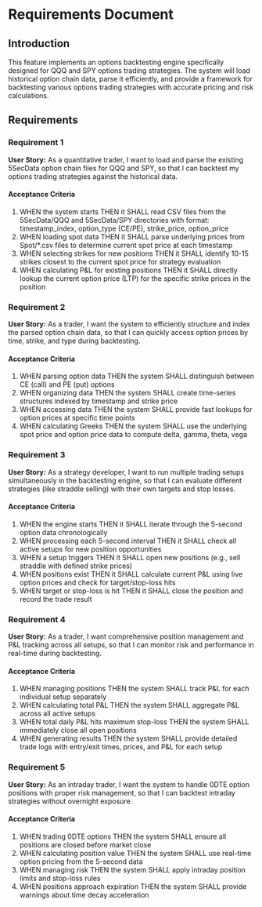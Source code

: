 # Requirements Document

## Introduction

This feature implements an options backtesting engine specifically designed for QQQ and SPY options trading strategies. The system will load historical option chain data, parse it efficiently, and provide a framework for backtesting various options trading strategies with accurate pricing and risk calculations.

## Requirements

### Requirement 1

**User Story:** As a quantitative trader, I want to load and parse the existing 5SecData option chain files for QQQ and SPY, so that I can backtest my options trading strategies against the historical data.

#### Acceptance Criteria

1. WHEN the system starts THEN it SHALL read CSV files from the 5SecData/QQQ and 5SecData/SPY directories with format: timestamp_index, option_type (CE/PE), strike_price, option_price
2. WHEN loading spot data THEN it SHALL parse underlying prices from Spot/*.csv files to determine current spot price at each timestamp
3. WHEN selecting strikes for new positions THEN it SHALL identify 10-15 strikes closest to the current spot price for strategy evaluation
4. WHEN calculating P&L for existing positions THEN it SHALL directly lookup the current option price (LTP) for the specific strike prices in the position

### Requirement 2

**User Story:** As a trader, I want the system to efficiently structure and index the parsed option chain data, so that I can quickly access option prices by time, strike, and type during backtesting.

#### Acceptance Criteria

1. WHEN parsing option data THEN the system SHALL distinguish between CE (call) and PE (put) options
2. WHEN organizing data THEN the system SHALL create time-series structures indexed by timestamp and strike price
3. WHEN accessing data THEN the system SHALL provide fast lookups for option prices at specific time points
4. WHEN calculating Greeks THEN the system SHALL use the underlying spot price and option price data to compute delta, gamma, theta, vega

### Requirement 3

**User Story:** As a strategy developer, I want to run multiple trading setups simultaneously in the backtesting engine, so that I can evaluate different strategies (like straddle selling) with their own targets and stop losses.

#### Acceptance Criteria

1. WHEN the engine starts THEN it SHALL iterate through the 5-second option data chronologically
2. WHEN processing each 5-second interval THEN it SHALL check all active setups for new position opportunities
3. WHEN a setup triggers THEN it SHALL open new positions (e.g., sell straddle with defined strike prices)
4. WHEN positions exist THEN it SHALL calculate current P&L using live option prices and check for target/stop-loss hits
5. WHEN target or stop-loss is hit THEN it SHALL close the position and record the trade result

### Requirement 4

**User Story:** As a trader, I want comprehensive position management and P&L tracking across all setups, so that I can monitor risk and performance in real-time during backtesting.

#### Acceptance Criteria

1. WHEN managing positions THEN the system SHALL track P&L for each individual setup separately
2. WHEN calculating total P&L THEN the system SHALL aggregate P&L across all active setups
3. WHEN total daily P&L hits maximum stop-loss THEN the system SHALL immediately close all open positions
4. WHEN generating results THEN the system SHALL provide detailed trade logs with entry/exit times, prices, and P&L for each setup

### Requirement 5

**User Story:** As an intraday trader, I want the system to handle 0DTE option positions with proper risk management, so that I can backtest intraday strategies without overnight exposure.

#### Acceptance Criteria

1. WHEN trading 0DTE options THEN the system SHALL ensure all positions are closed before market close
2. WHEN calculating position value THEN the system SHALL use real-time option pricing from the 5-second data
3. WHEN managing risk THEN the system SHALL apply intraday position limits and stop-loss rules
4. WHEN positions approach expiration THEN the system SHALL provide warnings about time decay acceleration


